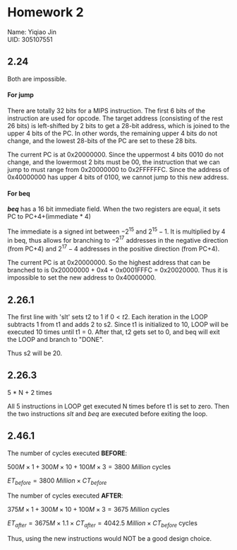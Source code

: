 # Homework 2
Name: Yiqiao Jin  
UID: 305107551

## 2.24
Both are impossible.

#### For jump

There are totally 32 bits for a MIPS instruction. The first 6 bits of the instruction are used for opcode. The target address (consisting of the rest 26 bits) is left-shifted by 2 bits to get a 28-bit address, which is joined to the upper 4 bits of the PC. In other words, the remaining upper 4 bits do not change, and the lowest 28-bits of the PC are set to these 28 bits.

The current PC is at 0x20000000. Since the uppermost 4 bits 0010 do not change, and the lowermost 2 bits must be 00, the instruction that we can jump to must range from 0x20000000 to 0x2FFFFFFC. Since the address of 0x40000000 has upper 4 bits of 0100, we cannot jump to this new address.

#### For beq

***beq*** has a 16 bit immediate field. When the two registers are equal, it sets PC to PC+4+(immediate * 4) 

The immediate is a signed int between $-2^{15}$ and $2^{15}-1$. It is multiplied by 4 in beq, thus allows for branching to $-2^{17}$ addresses in the negative direction (from PC+4) and $2^{17}-4$ addresses in the positive direction (from PC+4).

The current PC is at 0x20000000. So the highest address that can be branched to is 0x20000000 + 0x4 + 0x0001FFFC = 0x20020000. Thus it is impossible to set the new address to 0x40000000.

## 2.26.1
The first line with 'slt' sets t2 to 1 if $0<t2$. Each iteration in the LOOP subtracts 1 from t1 and adds 2 to s2. Since t1 is initialized to 10, LOOP will be executed 10 times until t1 = 0. After that, t2 gets set to 0, and beq will exit the LOOP and branch to "DONE".

Thus s2 will be 20.

## 2.26.3
5 * N + 2 times

All 5 instructions in LOOP get executed N times before t1 is set to zero. Then the two instructions *slt* and *beq* are executed before exiting the loop.

## 2.46.1

The number of cycles executed **BEFORE**:

$500M \times 1 + 300M \times 10 + 100M \times 3 = 3800\ Million$ cycles

$ET_{before} = 3800\ Million \times CT_{before}$

The number of cycles executed **AFTER**:

$375M \times 1 + 300M \times 10 + 100M \times 3 = 3675\ Million$ cycles

$ET_{after} = 3675M \times 1.1 \times CT_{after} = 4042.5\ Million \times CT_{before}$ cycles

Thus, using the new instructions would NOT be a good design choice.